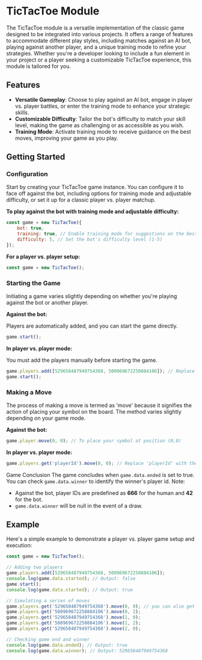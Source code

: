 # TicTacToe Module

The TicTacToe module is a versatile implementation of the classic game designed to be integrated into various projects. It offers a range of features to accommodate different play styles, including matches against an AI bot, playing against another player, and a unique training mode to refine your strategies. Whether you're a developer looking to include a fun element in your project or a player seeking a customizable TicTacToe experience, this module is tailored for you.

## Features

- **Versatile Gameplay**: Choose to play against an AI bot, engage in player vs. player battles, or enter the training mode to enhance your strategic skills.
- **Customizable Difficulty**: Tailor the bot's difficulty to match your skill level, making the game as challenging or as accessible as you wish.
- **Training Mode**: Activate training mode to receive guidance on the best moves, improving your game as you play.

## Getting Started

### Configuration

Start by creating your TicTacToe game instance. You can configure it to face off against the bot, including options for training mode and adjustable difficulty, or set it up for a classic player vs. player matchup.

**To play against the bot with training mode and adjustable difficulty:**

```js
const game = new TicTacToe({
    bot: true,
    training: true, // Enable training mode for suggestions on the best moves
    difficulty: 5, // Set the bot's difficulty level (1-5)
});
```
**For a player vs. player setup:**
```js
const game = new TicTacToe();
```
### Starting the Game
Initiating a game varies slightly depending on whether you're playing against the bot or another player.

**Against the bot:**

Players are automatically added, and you can start the game directly.
```js
game.start();
```
**In player vs. player mode:**

You must add the players manually before starting the game.
```js
game.players.add([529658487949754368, 500969672250884106]); // Replace with actual player ids.
game.start();
```
### Making a Move
The process of making a move is termed as 'move' because it signifies the action of placing your symbol on the board. The method varies slightly depending on your game mode.

**Against the bot:**
```js
game.player.move(0, 0); // To place your symbol at position (0,0)
```
**In player vs. player mode:**
```js
game.players.get('playerId').move(0, 0); // Replace 'playerId' with the current player id.
```
Game Conclusion
The game concludes when `game.data.ended` is set to true. You can check `game.data.winner` to identify the winner's player id. Note:

- Against the bot, player IDs are predefined as **666** for the human and **42** for the bot.
- `game.data.winner` will be null in the event of a draw.
## Example
Here's a simple example to demonstrate a player vs. player game setup and execution:
```js
const game = new TicTacToe();

// Adding two players
game.players.add([529658487949754368, 500969672250884106]);
console.log(game.data.started); // Output: false
game.start();
console.log(game.data.started); // Output: true

// Simulating a series of moves
game.players.get('529658487949754368').move(0, 0); // you can also get the player1 with game.players.get(game.data.player1) and the player2 with game.players.get(game.data.player2)
game.players.get('500969672250884106').move(0, 2);
game.players.get('529658487949754368').move(1, 0);
game.players.get('500969672250884106').move(1, 2);
game.players.get('529658487949754368').move(2, 0);

// Checking game end and winner
console.log(game.data.ended); // Output: true
console.log(game.data.winner); // Output: 529658487949754368

```
